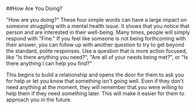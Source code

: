 ##How Are You Doing?

"How are you doing?" These four simple words can have a large impact on someone struggling with a mental health issue. It shows that you notice that person and are interested in their well-being. Many times, people will simply respond with "Fine." If you feel like someone is not being forthcoming with their answer, you can follow up with another question to try to get beyond the standard, polite responses. Use a question that is more action focused, like "Is there anything you need?", "Are all of your needs being met?", or "Is there anything I can help you find?"

This begins to build a relationship and opens the door for them to ask you for help or let you know that something isn't going well. Even if they don't need anything at the moment, they will remember that you were willing to help them if they need something later. This will make it easier for them to approach you in the future.